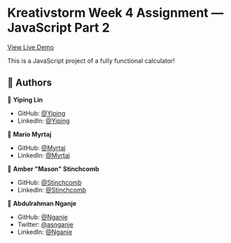 # Kreativstorm Week 4 Assignment — JavaScript Part 2

[View Live Demo](https://mmyrtaj.github.io/kreativstorm-week-4/)

This is a JavaScript project of a fully functional calculator!

## 👥 Authors <a name="authors"></a>

👤 **Yiping Lin**

- GitHub: [@Yiping](https://github.com/jpingr222)
- LinkedIn: [@Yiping](https://www.linkedin.com/in/lin-yiping)

👤 **Mario Myrtaj**

- GitHub: [@Myrtaj](https://github.com/mmyrtaj)
- LinkedIn: [@Myrtaj](https://www.linkedin.com/in/mario-myrtaj-7b21b7171/)

👤 **Amber "Mason" Stinchcomb**

- GitHub: [@Stinchcomb](https://github.com/relentlessmason)
- LinkedIn: [@Stinchcomb](https://www.linkedin.com/in/relentlessmason/)

👤 **Abdulrahman Nganje**
- GitHub: [@Nganje](https://github.com/asnganje)
- Twitter: [@asnganje](https://twitter.com/asnganje)
- LinkedIn: [@Nganje](https://www.linkedin.com/in/abdulrahman-nganje-a6436935/)
